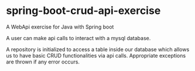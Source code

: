 # spring-boot-crud-api-exercise
A WebApi exercise for Java with Spring boot

A user can make api calls to interact with a mysql database. 

A repository is initialized to access a table inside our database which allows us to 
have basic CRUD functionalities via api calls. 
Appropriate exceptions are thrown if any error occurs.
